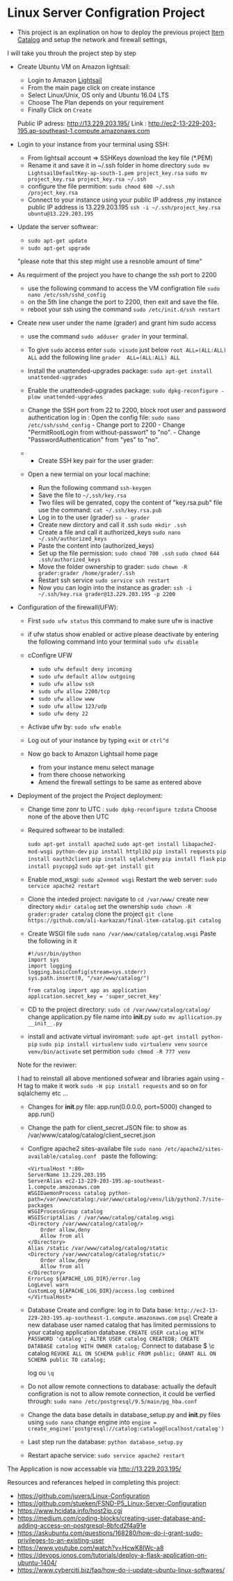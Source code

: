 # Linux Server Configration Project

- This project is an explination on how to deploy the previous project [Item Catalog](https://github.com/ali-karkazan/final-item-catalog) and setup the network and firewall settings,

I will take you throuh the project step by step 

- Create Ubuntu VM on Amazon lightsail:

	* Login to Amazon [Lightsail](https://signin.aws.amazon.com/signin?redirect_uri=https%3A%2F%2Fconsole.aws.amazon.com%2Fconsole%2Fhome%3Fnc2%3Dh_ct%26src%3Dheader-signin%26state%3DhashArgs%2523%26isauthcode%3Dtrue&client_id=arn%3Aaws%3Aiam%3A%3A015428540659%3Auser%2Fhomepage&forceMobileApp=0)
	* From the main page click on create instance 
	* Select Linux/Unix, OS only and Ubuntu 16.04 LTS
	* Choose The Plan depends on your requirement 
	* Finally Click on `Create`

	Public IP adress: http://13.229.203.195/
	Link : http://ec2-13-229-203-195.ap-southeast-1.compute.amazonaws.com

- Login to your instance from your terminal using SSH:

    * From lightsail account => SSHKeys download the key file (*.PEM)
    * Rename it and save it in ~/.ssh folder in home directory 
			`sudo mv LightsailDefaultKey-ap-south-1.pem project_key.rsa` 
			`sudo mv project_key.rsa project_key.rsa ~/.ssh`
	* configure the file permition:
		`sudo chmod 600 ~/.ssh /project_key.rsa`
	* Connect to your instance using your public IP address ,my instance public IP address is 13.229.203.195
		`ssh -i ~/.ssh/project_key.rsa ubuntu@13.229.203.195`
- Update the server softwear:
	* `sudo apt-get update`
	* `sudo apt-get upgrade`

	"please note that this step might use a resnoble amount of time"

- As requirment of the project you have to change the ssh port to 2200 
	* use the following command to access the VM configration file
		`sudo nano /etc/ssh/sshd_config`
	* on the 5th line change the port to 2200, then exit and save the file.
	* reboot your ssh using the command `sudo /etc/init.d/ssh restart`


- Create new user under the name (grader) and grant him sudo access

	* use the command `sudo adduser grader` in your terminal.
	* To give `sudo` access enter 
			`sudo visudo` 
		just below `root ALL=(ALL:ALL) ALL` 
		add the following line `grader  ALL=(ALL:ALL) ALL`
	* Install the unattended-upgrades package:
		`sudo apt-get install unattended-upgrades`
	* Enable the unattended-upgrades package:
		`sudo dpkg-reconfigure -plow unattended-upgrades`
	* Change the SSH port from 22 to 2200, block root user and password authentication log in :
		Open the config file:
			`sudo nano /etc/ssh/sshd_config`
			- Change port to 2200
			- Change "PermitRootLogin from without-passwort" to "no".
			- Change "PasswordAuthentication" from "yes" to "no".
	
	* - Create SSH key pair for the user grader:

	* Open a new termial on your local machine:
		- Run the following command `ssh-keygen`
		- Save the file to `~/,ssh/key.rsa` 
		- Two files will be genrated, copy the content of "key.rsa.pub" file
			use the command: `cat ~/.ssh/key.rsa.pub` 
		- Log in to the user (grader) `su - grader`
		- Create new dirctory and call it .ssh
			`sudo mkdir .ssh`
		- Create a file and call it authorized_keys
			`sudo nano ~/.ssh/authorized_keys`
		- Paste the content  into (authorized_keys)
		- Set up the file permission:
				`sudo chmod 700 .ssh`
				`sudo chmod 644 .ssh/authorized_keys`
		- Move the folder ownership to grader:
			`sudo chown -R grader:grader /home/grader/.ssh`
		- Restart ssh service 
			`sudo service ssh restart`
		- Now you can login into the instance as grader:
			`ssh -i ~/.ssh/key.rsa grader@13.229.203.195 -p 2200` 


- Configuration of the firewall(UFW): 

	*  First `sudo ufw status` 	this command to make sure ufw is inactive 
	* if ufw status show enabled or active please deactivate by entering the following command
			into your terminal 
				`sudo ufw disable`
	* cConfigre UFW
		- `sudo ufw default deny incoming`
		- `sudo ufw default allow outgoing`
		- `sudo ufw allow ssh`
		- `sudo ufw allow 2200/tcp`
		- `sudo ufw allow www`
		- `sudo ufw allow 123/udp`
		- `sudo ufw deny 22` 

	* Activae ufw by:
		`sudo ufw enable`
	* Log out of your instance by typing `exit` or `ctrl^d`

	* Now go back to Amazon Lightsail home page 
		- from your instance menu select manage
		- from there choose networking 
		- Amend the firewall settings to be same as entered above

- Deployment of the project the Project deployment:

	* Change time zonr to UTC :
			`sudo dpkg-reconfigure tzdata`
			Choose none of the above then UTC 

	* Required softwear to be installed: 

		`sudo apt-get install apache2`
		`sudo apt-get install libapache2-mod-wsgi python-dev`
		`pip install httplib2`
		`pip install requests`
		`pip install oauth2client`
		`pip install sqlalchemy`
		`pip install flask`
		`pip install psycopg2`
		`sudo apt-get install git`

	* Enable mod_wsgi:
		`sudo a2enmod wsgi`
		Restart the web server: 
		`sudo service apache2 restart`	

	* Clone the inteded project:
		navigate to `cd /var/www/`
		create new directory
		`mkdir catalog`
		set the ownership
		`sudo chown -R grader:grader catalog`
		clone the project 
		`git clone https://github.com/ali-karkazan/final-item-catalog.git catalog`
	* Create WSGI file 
		`sudo nano /var/www/catalog/catalog.wsgi`
		Paste the following in it 

		```
		#!/usr/bin/python
		import sys
		import logging
		logging.basicConfig(stream=sys.stderr)
		sys.path.insert(0, "/var/www/catalog/")

		from catalog import app as application
		application.secret_key = 'super_secret_key'
		```

	* CD to the project directory:
		`sudo cd /var/www/catalog/catalog/`
		change application.py file name into __init__.py
			`sudo mv apllication.py __init__.py`

	* install and activate virtual inviromant:
		`sudo apt-get install python-pip`
		`sudo pip install virtualenv`
		`sudo virtualenv venv`
		`source venv/bin/activate`
		set permition
		`sudo chmod -R 777 venv`

	Note for the reviwer:

	I had to reinstall all above mentioned sofwear and libraries again using -H tag to make it work
		`sudo -H pip install requests`
		and so on for sqlalchemy etc ...

	* Changes for __init__.py file:
		app.run(0.0.0.0, port=5000) changed to app.run()

	* Change the path for client_secret.JSON file:
		to show as /var/www/catalog/catalog/client_secret.json

	* Configre apache2 sites-availabe file 
		`sudo nano /etc/apache2/sites-available/catalog.conf `
		paste the following:

		```
		<VirtualHost *:80>
	    ServerName 13.229.203.195
	    ServerAlias ec2-13-229-203-195.ap-southeast-1.compute.amazonaws.com
	    WSGIDaemonProcess catalog python-path=/var/www/catalog:/var/www/catalog/venv/lib/python2.7/site-packages
	    WSGIProcessGroup catalog
	    WSGIScriptAlias / /var/www/catalog/catalog.wsgi
	    <Directory /var/www/catalog/catalog/>
	        Order allow,deny
	        Allow from all
	    </Directory>
	    Alias /static /var/www/catalog/catalog/static
	    <Directory /var/www/catalog/catalog/static/>
	        Order allow,deny
	        Allow from all
	    </Directory>
	    ErrorLog ${APACHE_LOG_DIR}/error.log
	    LogLevel warn
	    CustomLog ${APACHE_LOG_DIR}/access.log combined
		</VirtualHost>
		```
	* Database Create and configre:
		log in to Data base:
		`http://ec2-13-229-203-195.ap-southeast-1.compute.amazonaws.com`
		`psql`
		Create a new database user named catalog that has limited permissions to your catalog 
		application database.
		`CREATE USER catalog WITH PASSWORD 'catalog';
		ALTER USER catalog CREATEDB;
		CREATE DATABASE catalog WITH OWNER catalog;`
		Connect to database $ \c catalog
		`REVOKE ALL ON SCHEMA public FROM public;
		GRANT ALL ON SCHEMA public TO catalog;`

		log ou `\q`

	* Do not allow remote connections to database:
		actually the default configration is not to allow remote connection,
		it could be verfied through:
		`sudo nano /etc/postgresql/9.5/main/pg_hba.conf`

	* Change the data base details in database_setup.py and __init__.py files 
		using `sudo nano`
		change engine into 
		`engine = create_engine('postgresql://catalog:catalog@localhost/catalog')`

	* Last step run the database:
		`python database_setup.py`

	* Restart apache service:
		`sudo service apache2 restart`

The Application is now accessable via http://13.229.203.195/

Resources and referances helped in completing this project:
- https://github.com/juvers/Linux-Configuration
- https://github.com/stueken/FSND-P5_Linux-Server-Configuration
- https://www.hcidata.info/host2ip.cgi
- https://medium.com/coding-blocks/creating-user-database-and-adding-access-on-postgresql-8bfcd2f4a91e
- https://askubuntu.com/questions/168280/how-do-i-grant-sudo-privileges-to-an-existing-user
- https://www.youtube.com/watch?v=HcwK8IWc-a8
- https://devops.ionos.com/tutorials/deploy-a-flask-application-on-ubuntu-1404/
- https://www.cyberciti.biz/faq/how-do-i-update-ubuntu-linux-softwares/